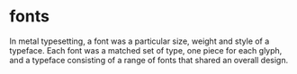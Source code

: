 # fonts
In metal typesetting, a font was a particular size, weight and style of a typeface. Each font was a matched set of type, one piece for each glyph, and a typeface consisting of a range of fonts that shared an overall design.
